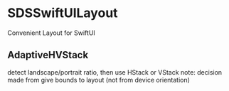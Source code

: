 # SDSSwiftUILayout

Convenient Layout for SwiftUI

## AdaptiveHVStack
detect landscape/portrait ratio, then use HStack or VStack
note: decision made from give bounds to layout (not from device orientation)


